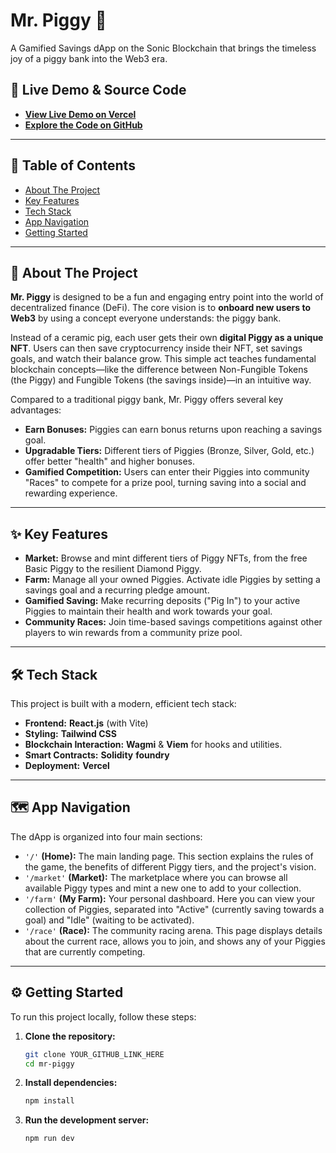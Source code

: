 # Mr. Piggy 🐷

A Gamified Savings dApp on the Sonic Blockchain that brings the timeless joy of a piggy bank into the Web3 era.

## 🚀 Live Demo & Source Code

- [**View Live Demo on Vercel**](https://mr-piggy.vercel.app/)
- [**Explore the Code on GitHub**](https://github.com/narukaz/mr.piggy)

---

## 📖 Table of Contents

- [About The Project](#-about-the-project)
- [Key Features](#-key-features)
- [Tech Stack](#-tech-stack)
- [App Navigation](#-app-navigation)
- [Getting Started](#-getting-started)

---

## 🐷 About The Project

**Mr. Piggy** is designed to be a fun and engaging entry point into the world of decentralized finance (DeFi). The core vision is to **onboard new users to Web3** by using a concept everyone understands: the piggy bank.

Instead of a ceramic pig, each user gets their own **digital Piggy as a unique NFT**. Users can then save cryptocurrency inside their NFT, set savings goals, and watch their balance grow. This simple act teaches fundamental blockchain concepts—like the difference between Non-Fungible Tokens (the Piggy) and Fungible Tokens (the savings inside)—in an intuitive way.

Compared to a traditional piggy bank, Mr. Piggy offers several key advantages:

- **Earn Bonuses:** Piggies can earn bonus returns upon reaching a savings goal.
- **Upgradable Tiers:** Different tiers of Piggies (Bronze, Silver, Gold, etc.) offer better "health" and higher bonuses.
- **Gamified Competition:** Users can enter their Piggies into community "Races" to compete for a prize pool, turning saving into a social and rewarding experience.

---

## ✨ Key Features

- **Market:** Browse and mint different tiers of Piggy NFTs, from the free Basic Piggy to the resilient Diamond Piggy.
- **Farm:** Manage all your owned Piggies. Activate idle Piggies by setting a savings goal and a recurring pledge amount.
- **Gamified Saving:** Make recurring deposits ("Pig In") to your active Piggies to maintain their health and work towards your goal.
- **Community Races:** Join time-based savings competitions against other players to win rewards from a community prize pool.

---

## 🛠️ Tech Stack

This project is built with a modern, efficient tech stack:

- **Frontend:** **React.js** (with Vite)
- **Styling:** **Tailwind CSS**
- **Blockchain Interaction:** **Wagmi** & **Viem** for hooks and utilities.
- **Smart Contracts:** **Solidity** **foundry**
- **Deployment:** **Vercel**

---

## 🗺️ App Navigation

The dApp is organized into four main sections:

- `'/'` **(Home):** The main landing page. This section explains the rules of the game, the benefits of different Piggy tiers, and the project's vision.
- `'/market'` **(Market):** The marketplace where you can browse all available Piggy types and mint a new one to add to your collection.
- `'/farm'` **(My Farm):** Your personal dashboard. Here you can view your collection of Piggies, separated into "Active" (currently saving towards a goal) and "Idle" (waiting to be activated).
- `'/race'` **(Race):** The community racing arena. This page displays details about the current race, allows you to join, and shows any of your Piggies that are currently competing.

---

## ⚙️ Getting Started

To run this project locally, follow these steps:

1.  **Clone the repository:**
    ```sh
    git clone YOUR_GITHUB_LINK_HERE
    cd mr-piggy
    ```
2.  **Install dependencies:**
    ```sh
    npm install
    ```
3.  **Run the development server:**
    ```sh
    npm run dev
    ```
